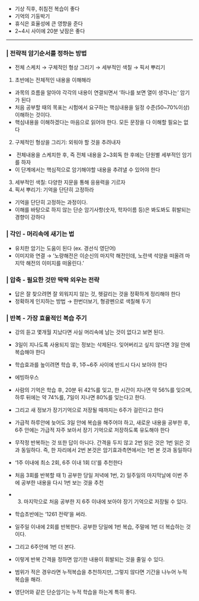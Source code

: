 
- 기상 직후, 취침전 복습이 좋다
- 기억의 기둥박기
- 휴식은 효율성에 큰 영향을 준다
- 2~4시 사이에 20분 낮잠은 좋다

---
### | 전략적 암기순서를 정하는 방법

- 전체 스케치 → 구체적인 형상 그리기 → 세부적인 색칠 → 픽서 뿌리기

1. 초반에는 전체적인 내용을 이해해라

- 과목의 흐름을 알아야 각각의 내용이 연결되면서 ‘하나를 보면 열이 생각나는’ 암기가 된다
- 처음 공부할 때의 목표는 시험에서 요구하는 핵심내용을 일정 수준(50~70%이상) 이해하는 것이다.
- 핵심내용을 이해하겠다는 마음으로 읽어야 한다. 모든 문장을 다 이해할 필요는 없다

2. 구체적인 형상을 그리기: 외워야 할 것을 추려내자

-  전체내용을 스케치한 후, 즉 전체 내용을 2~3회독 한 후에는 단원별 세부적인 암기를 하자
- 이 단계에서는 핵심적으로 암기해야할 내용을 추려낼 수 있어야 한다

3. 세부적인 색칠: 다양한 지문을 통해 응용력을 기르자
4. 픽서 뿌리기: 기억을 단단히 고정하라

- 기억을 단단히 고정하는 과정이다.
- 이해를 바탕으로 하지 않는 단순 암기사항(숫자, 학자이름 등)은 봐도봐도 휘발되는 경향이 강하다

### | 각인 - 머리속에 새기는 법

- 유치한 암기는 도움이 된다 (ex. 경선식 영단어)
- 이미지와 연결 → ‘노량해전은 이순신의 마지막 해전인데, 노란색 석양을 떠올려 마지막 해전의 이미지를 떠올린다.’

  

### | 압축 - 필요한 것만 딱딱 외우는 전략

- 답은 잘 찾으려면 잘 외워지지 않는 것, 헷갈리는 것을 정확하게 정리해야 한다
- 정확하게 인지하는 방법 → 한번더보기, 형광펜으로 색칠해 두기

  

### | 반복 - 가장 효율적인 복습 주기

- 강의 듣고 몇개월 지났다면 사실 머리속에 남는 것이 없다고 보면 된다.
- 3일이 지나도록 사용되지 않는 정보는 삭제된다. 잊어버리고 싶지 않다면 3일 안에 복습해야 한다
- 학습효과를 높이려면 학습 후, 1주~6주 사이에 반드시 다시 보아야 한다
- 에빙하우스

- 사람의 기억은 학습 후, 20분 뒤 42%를 잊고, 한 시간이 지나면 약 56%를 잊으며, 하루 뒤에는 약 74%를, 7일이 지나면 80%를 잊는다고 한다.
- 그리고 새 정보가 장기기억으로 저장될 때까지는 6주가 걸린다고 한다

- 가급적 하루안에 늦어도 3일 안에 복습을 해주어야 하고, 새로운 내용을 공부한 후, 6주 안에는 가급적 자주 보아서 장기 기억으로 저장하도록 유도해야 한다
- 무작정 반복하는 것 또한 답이 아니다. 간격을 두지 않고 2번 읽은 것은 1번 읽은 것과 동일하다. 즉, 한 자리에서 2번 본것은 암기효과측면에서는 1번 본 것과 동일하다
- ‘1주 이내에 최소 2회, 6주 이내 1회 더’를 추천한다
- 처음 3회를 반복할 때 1) 공부한 당일 저녁에 1번, 2) 일주일의 마지막날에 이번 주에 공부한 내용을 다시 1번 보는 것을 추천 
- 3) 마지막으로 처음 공부한 지 6주 이내에 보아야 장기 기억으로 저장될 수 있다.
- 학습초반에는 ‘1261 전략’을 써라.

- 일주일 이내에 2회를 반복한다. 공부한 당일에 1번 복습, 주말에 1번 더 복습하는 것이다.
- 그리고 6주안에 1번 더 본다. 
- 이렇게 반복 간격을 정하면 암기한 내용이 휘발되는 것을 줄일 수 있다.

- 범위가 적은 경우라면 누적복습을 추천하지만, 그렇지 않다면 기간을 나누어 누적 복습을 해라.
- 영단어와 같은 단순암기는 누적 학습을 하는게 특히 좋다.